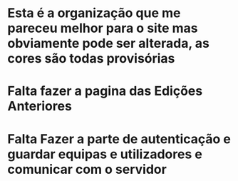 # Esta é a organização que me pareceu melhor para o site mas obviamente pode ser alterada, as cores são todas provisórias
# Falta fazer a pagina das Edições Anteriores
# Falta Fazer a parte de autenticação e guardar equipas e utilizadores e comunicar com o servidor